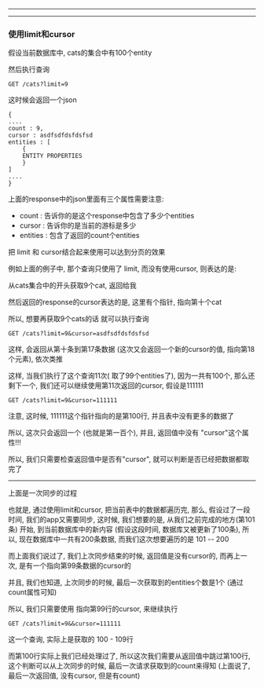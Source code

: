 --------------
------------------
### 使用limit和cursor

假设当前数据库中, cats的集合中有100个entity

然后执行查询

	GET /cats?limit=9
	
这时候会返回一个json

	{
	....
	count : 9,
	cursor : asdfsdfdsfdsfsd
	entities : [
		{
		ENTITY PROPERTIES
		}
	]
	....
	}	
	
	
上面的response中的json里面有三个属性需要注意:

* count : 告诉你的是这个response中包含了多少个entities
* cursor : 告诉你的是当前的游标是多少
* entities : 包含了返回的count个entities

把 limit 和 cursor结合起来使用可以达到分页的效果

例如上面的例子中, 那个查询只使用了 limit, 而没有使用cursor, 则表达的是:

从cats集合中的开头获取9个cat, 返回给我

然后返回的response的cursor表达的是, 这里有个指针, 指向第十个cat

所以, 想要再获取9个cats的话 就可以执行查询


	GET /cats?limit=9&cursor=asdfsdfdsfdsfsd
	
这样, 会返回从第十条到第17条数据 (这次又会返回一个新的cursor的值, 指向第18个元素), 依次类推

这样, 当我们执行了这个查询11次( 取了99个entities了), 因为一共有100个, 那么还剩下一个, 我们还可以继续使用第11次返回的cursor, 假设是111111

	GET /cats?limit=9&cursor=111111
	
注意, 这时候, 111111这个指针指向的是第100行, 并且表中没有更多的数据了

所以, 这次只会返回一个 (也就是第一百个), 并且, 返回值中没有 "cursor"这个属性!!!

所以, 我们只需要检查返回值中是否有"cursor", 就可以判断是否已经把数据都取完了

-------------------------------------

上面是一次同步的过程

也就是, 通过使用limit和cursor, 把当前表中的数据都遍历完, 那么, 假设过了一段时间, 我们的app又需要同步, 这时候, 我们想要的是, 从我们之前完成的地方(第101条) 开始, 到当前数据库中的新内容 (假设这段时间, 数据库又被更新了100条), 所以, 现在数据库中一共有200条数据, 而我们这次想要遍历的是 101 -- 200

而上面我们说过了, 我们上次同步结束的时候, 返回值是没有cursor的, 而再上一次, 是有一个指向第99条数据的cursor的

并且, 我们也知道, 上次同步的时候, 最后一次获取到的entities个数是1个 (通过count属性可知)

所以, 我们只需要使用 指向第99行的cursor, 来继续执行

	GET /cats?limit=9&&cursor=111111
	
这一个查询, 实际上是获取的 100 - 109行

而第100行实际上我们已经处理过了, 所以这次我们需要从返回值中跳过第100行, 这个判断可以从上次同步的时候, 最后一次请求获取到的count来得知 (上面说了, 最后一次返回值, 没有cursor, 但是有count)

	



	
